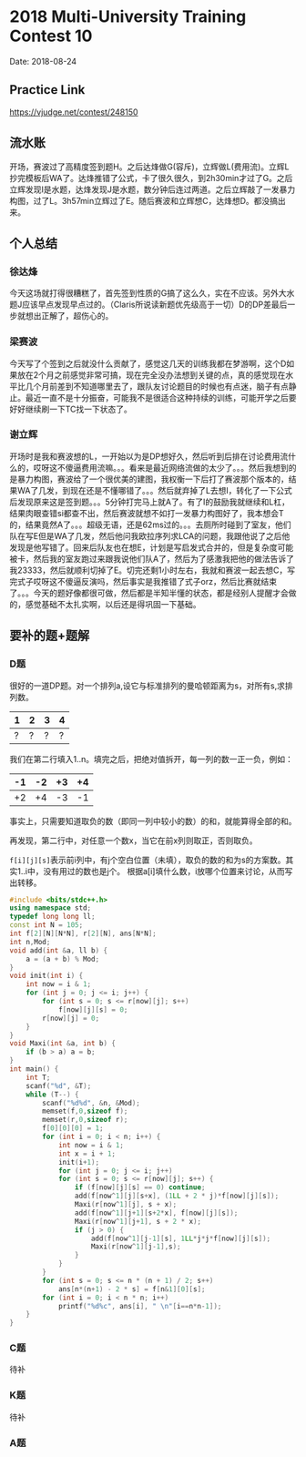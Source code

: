 # 2018 Multi-University Training Contest 10
Date: 2018-08-24

## Practice Link
https://vjudge.net/contest/248150

## 流水账
开场，赛波过了高精度签到题H。之后达烽做G(容斥)，立辉做L(费用流)。立辉L抄完模板后WA了。达烽推错了公式，卡了很久很久，到2h30min才过了G。之后立辉发现I是水题，达烽发现J是水题，数分钟后连过两道。之后立辉敲了一发暴力构图，过了L。3h57min立辉过了E。随后赛波和立辉想C，达烽想D。都没搞出来。
## 个人总结
### 徐达烽
今天这场就打得很糟糕了，首先签到性质的G搞了这么久，实在不应该。另外大水题J应该早点发现早点过的。（Claris所说读新题优先级高于一切）D的DP差最后一步就想出正解了，超伤心的。

### 梁赛波
今天写了个签到之后就没什么贡献了，感觉这几天的训练我都在梦游啊，这个D如果放在2个月之前感觉非常可搞，现在完全没办法想到关键的点，真的感觉现在水平比几个月前差到不知道哪里去了，跟队友讨论题目的时候也有点迷，脑子有点静止。最近一直不是十分振奋，可能我不是很适合这种持续的训练，可能开学之后要好好继续刷一下TC找一下状态了。

### 谢立辉
开场时是我和赛波想的L，一开始以为是DP想好久，然后听到后排在讨论费用流什么的，哎呀这不傻逼费用流嘛。。。看来是最近网络流做的太少了。。。然后我想到的是暴力构图，赛波给了一个很优美的建图，我权衡一下后打了赛波那个版本的，结果WA了几发，到现在还是不懂哪错了。。。然后就弃掉了L去想I，转化了一下公式后发现原来这是签到题。。。5分钟打完马上就A了。有了I的鼓励我就继续和L杠，结果肉眼查错si都查不出，然后赛波就想不如打一发暴力构图好了，我本想会T的，结果竟然A了。。。超级无语，还是62ms过的。。。去厕所时碰到了室友，他们队在写E但是WA了几发，然后他问我欧拉序列求LCA的问题，我跟他说了之后他发现是他写错了。回来后队友也在想E，计划是写启发式合并的，但是复杂度可能被卡，然后我的室友跑过来跟我说他们队A了，然后为了感激我把他的做法告诉了我23333，然后就顺利切掉了E。切完还剩1小时左右，我就和赛波一起去想C，写完式子哎呀这不傻逼反演吗，然后事实是我推错了式子orz，然后比赛就结束了。。。今天的题好像都很可做，然后都是半知半懂的状态，都是经别人提醒才会做的，感觉基础不太扎实啊，以后还是得巩固一下基础。

## 要补的题+题解
### D题
很好的一道DP题。对一个排列a,设它与标准排列的曼哈顿距离为s，对所有s,求排列数。

 |1|2|3|4|
 |-|-|-|-|
 |?|?|?|?|
 
 我们在第二行填入1..n。填完之后，把绝对值拆开，每一列的数一正一负，例如：
 
 |-1|-2|+3|+4|
 |--|--|--|--|
 |+2|+4|-3|-1|
 
 事实上，只需要知道取负的数（即同一列中较小的数）的和，就能算得全部的和。
 
 再发现，第二行中，对任意一个数x，当它在前x列则取正，否则取负。
 
 `f[i][j][s]`表示前i列中，有j个空白位置（未填），取负的数的和为s的方案数。其实1..i中，没有用过的数也是j个。
根据a[i]填什么数，i放哪个位置来讨论，从而写出转移。
```c++
#include <bits/stdc++.h>
using namespace std;
typedef long long ll;
const int N = 105;
int f[2][N][N*N], r[2][N], ans[N*N];
int n,Mod;
void add(int &a, ll b) {
    a = (a + b) % Mod;
}
void init(int i) {
    int now = i & 1;
    for (int j = 0; j <= i; j++) {
        for (int s = 0; s <= r[now][j]; s++) 
            f[now][j][s] = 0;
        r[now][j] = 0;
    }
}
void Maxi(int &a, int b) {
    if (b > a) a = b;
}
int main() {
    int T;
    scanf("%d", &T);
    while (T--) {
        scanf("%d%d", &n, &Mod);      
        memset(f,0,sizeof f);
        memset(r,0,sizeof r);
        f[0][0][0] = 1;
        for (int i = 0; i < n; i++) {
            int now = i & 1;
            int x = i + 1;
            init(i+1);
            for (int j = 0; j <= i; j++)
            for (int s = 0; s <= r[now][j]; s++) {
                if (f[now][j][s] == 0) continue;
                add(f[now^1][j][s+x], (1LL + 2 * j)*f[now][j][s]);
                Maxi(r[now^1][j], s + x);
                add(f[now^1][j+1][s+2*x], f[now][j][s]);
                Maxi(r[now^1][j+1], s + 2 * x);
                if (j > 0) {
                    add(f[now^1][j-1][s], 1LL*j*j*f[now][j][s]);
                    Maxi(r[now^1][j-1],s);
                }
            }                
        }
        for (int s = 0; s <= n * (n + 1) / 2; s++)
            ans[n*(n+1) - 2 * s] = f[n&1][0][s];
        for (int i = 0; i < n * n; i++)
            printf("%d%c", ans[i], " \n"[i==n*n-1]);
    }
}
```
 
 

### C题
待补
### K题
待补
### A题

